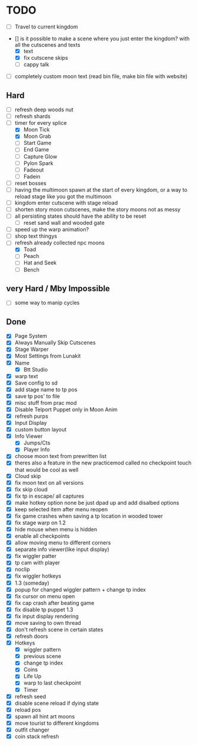 # TODO

- [ ] Travel to current kingdom
- [] is it possible to make a scene where you just enter the kingdom? with all the cutscenes and texts
  - [x] text
  - [x] fix cutscene skips
  - [ ] cappy talk
- [ ] completely custom moon text (read bin file, make bin file with website)

## Hard

- [ ] refresh deep woods nut
- [ ] refresh shards
- [ ] timer for every splice
  - [x] Moon Tick
  - [x] Moon Grab
  - [ ] Start Game
  - [ ] End Game
  - [ ] Capture Glow
  - [ ] Pylon Spark
  - [ ] Fadeout
  - [ ] Fadein
- [ ] reset bosses
- [ ] having the multimoon spawn at the start of every kingdom, or a way to reload stage like you got the multimoon
- [ ] kingdom enter cutscene with stage reload
- [ ] shorten story moon cutscenes, make the story moons not as messy
- [ ] all persisting states should have the ability to be reset
  - [ ] reset sand wall and wooded gate
- [ ] speed up the warp animation?
- [ ] shop text thingys
- [ ] refresh already collected npc moons
  - [x] Toad
  - [ ] Peach
  - [ ] Hat and Seek
  - [ ] Bench

## very Hard / Mby Impossible

- [ ] some way to manip cycles

## Done

- [x] Page System
- [x] Always Manually Skip Cutscenes
- [x] Stage Warper
- [x] Most Settings from Lunakit
- [x] Name
  - [x] Btt Studio
- [x] warp text
- [x] Save config to sd
- [x] add stage name to tp pos
- [x] save tp pos' to file
- [x] misc stuff from prac mod
- [x] Disable Telport Puppet only in Moon Anim
- [x] refresh purps
- [x] Input Display
- [x] custom button layout
- [x] Info Viewer
  - [x] Jumps/Cts
  - [x] Player Info
- [x] choose moon text from prewritten list
- [x] theres also a feature in the new practicemod called no checkpoint touch that would be cool as well
- [x] Cloud skip
- [x] fix moon text on all versions
- [x] fix skip cloud
- [x] fix tp in escape/ all captures
- [x] make hotkey option none be just dpad up and add disalbed options
- [x] keep selected item after menu reopen
- [x] fix game crashes when saving a tp location in wooded tower
- [x] fix stage warp on 1.2
- [x] hide mouse when menu is hidden
- [x] enable all checkpoints
- [x] allow moving menu to different corners
- [x] separate info viewer(like input display)
- [x] fix wiggler patter
- [x] tp cam with player
- [x] noclip
- [x] fix wiggler hotkeys
- [x] 1.3 (someday)
- [x] popup for changed wiggler pattern + change tp index
- [x] fix cursor on menu open
- [x] fix cap crash after beating game
- [x] fix disable tp puppet 1.3
- [x] fix input display rendering
- [x] move saving to own thread
- [x] don't refresh scene in certain states
- [x] refresh doors
- [x] Hotkeys
  - [x] wiggler pattern
  - [x] previous scene
  - [x] change tp index
  - [x] Coins
  - [x] Life Up
  - [x] warp to last checkpoint
  - [x] Timer
- [x] refresh seed
- [x] disable scene reload if dying state
- [x] reload pos
- [x] spawn all hint art moons
- [x] move tourist to different kingdoms
- [x] outfit changer
- [x] coin stack refresh
